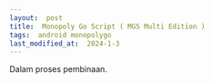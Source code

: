 ```yaml
---
layout:  post
title:  Monopoly Go Script ( MGS Multi Edition )
tags:  android monopolygo
last_modified_at:  2024-1-3
---
```

Dalam proses pembinaan.